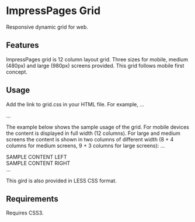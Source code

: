 # ImpressPages Grid

Responsive dynamic grid for web.

## Features

ImpressPages grid is 12 column layout grid. Three sizes for mobile, medium (480px) and large (980px) screens provided. This grid follows mobile first concept.

## Usage

Add the link to grid.css in your HTML file. For example,
...
<link rel="stylesheet" href="grid.css" />
...

The example below shows the sample usage of the grid. 
For mobile devices the content is displayed in full width (12 columns). For large and medium screens the content is shown in two columns of different width (8 + 4 columns for medium screens, 9 + 3 columns for large screens):
...    
        <div class="col_12 col_md_8 col_lg_9">
            SAMPLE CONTENT LEFT
        </div>
        <div class="col_12 col_md_4 col_lg_3">
            SAMPLE CONTENT RIGHT
        </div>
...

This gird is also provided in LESS CSS format.

## Requirements

Requires CSS3.


